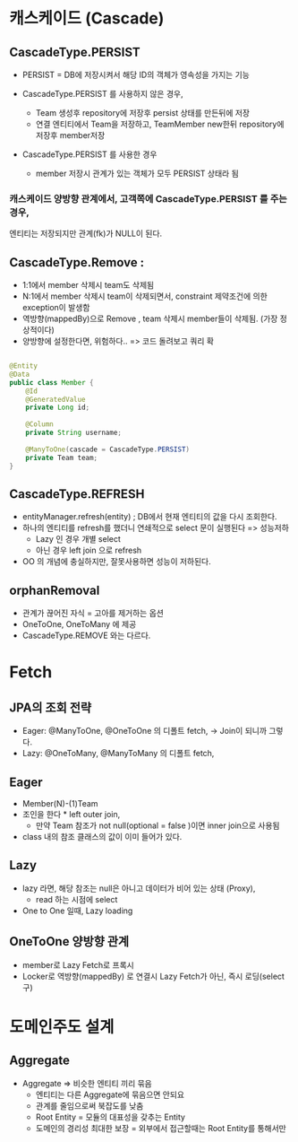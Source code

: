 # 캐스케이드  (Cascade)
## CascadeType.PERSIST
* PERSIST = DB에 저장시켜서 해당 ID의 객체가 영속성을 가지는 기능

* CascadeType.PERSIST 를 사용하지 않은 경우,
  * Team 생성후 repository에 저장후 persist 상태를 만든뒤에 저장
  * 연결 엔티티에서 Team을 저장하고, TeamMember new한뒤 repository에 저장후 member저장
* CascadeType.PERSIST 를 사용한 경우
  * member 저장시 관계가 있는 객체가 모두 PERSIST 상태라 됨
  
### 캐스케이드 양방향 관계에서, 고객쪽에 CascadeType.PERSIST 를 주는 경우, 
 엔티티는 저장되지만 관계(fk)가 NULL이 된다.

## CascadeType.Remove : 
  * 1:1에서 member 삭제시 team도 삭제됨
  * N:1에서 member 삭제시 team이 삭제되면서, constraint 제약조건에 의한 exception이 발생함
  * 역방향(mappedBy)으로 Remove , team 삭제시 member들이 삭제됨. (가장 정상적이다)
  * 양방향에 설정한다면, 위험하다.. => 코드 돌려보고 쿼리 확

```java

@Entity
@Data
public class Member {
    @Id
    @GeneratedValue
    private Long id;
    
    @Column
    private String username;
    
    @ManyToOne(cascade = CascadeType.PERSIST)
    private Team team;
}
```

## CascadeType.REFRESH
* entityManager.refresh(entity) ; DB에서 현재 엔티티의 값을 다시 조회한다.
* 하나의 엔티티를 refresh를 했더니 연쇄적으로 select 문이 실행된다  => 성능저하
  * Lazy 인 경우 개별 select
  * 아닌 경우 left join 으로 refresh
* OO 의 개념에 충실하지만, 잘못사용하면 성능이 저하된다.

## orphanRemoval 
 * 관계가 끊어진 자식 = 고아를 제거하는 옵션
 * OneToOne, OneToMany 에 제공
 * CascadeType.REMOVE 와는 다르다.

# Fetch
## JPA의 조회 전략 
  * Eager: @ManyToOne, @OneToOne 의 디폴트 fetch, -> Join이 되니까 그렇다.
  * Lazy:  @OneToMany, @ManyToMany 의 디폴트 fetch,
## Eager
  - Member(N)-(1)Team
  - 조인을 한다 * left outer join, 
    * 만약 Team 참조가 not null(optional = false )이면 inner join으로 사용됨
  - class 내의 참조 클래스의 값이 이미 들어가 있다.
 
    
## Lazy
  - lazy 라면, 해당 참조는 null은 아니고 데이터가 비어 있는 상태 (Proxy), 
    * read 하는 시점에 select
  - One to One 일때, Lazy loading

## OneToOne 양방향 관계
  - member로 Lazy Fetch로 프록시
  - Locker로 역방향(mappedBy) 로 연결시 Lazy Fetch가 아닌, 즉시 로딩(select 구)
  
# 도메인주도 설계
## Aggregate
* Aggregate => 비슷한 엔티티 끼리 묶음 
  * 엔티티는 다른 Aggregate에 묶음으면 안되요
  * 관계를 줄임으로써 북잡도를 낮춤
  * Root Entity = 모듈의 대표성을 갖추는 Entity
  * 도메인의 경리성 최대한 보장 = 외부에서 접근할때는 Root Entity를 통해서만 
  
  
##
